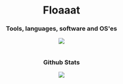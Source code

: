 <h1 align="center">Floaaat</h1>

<h3 align="center">Tools, languages, software and OS'es</h2>
<div align="center">
    <img src="https://skillicons.dev/icons?i=py,fastapi,rust,html,css,lua,bash,markdown,sqlite,git,github,replit,neovim,vscode,pycharm,arch,ubuntu,raspberrypi&perline=9" />
</div>
<h1></h1>

<h3 align="center">Github Stats</h2>
<div align="center">
    <img src="https://streak-stats.demolab.com?user=floaaat&theme=catppuccin-macchiato&hide_border=true&border_radius=10"/>
</div>
<h1></h1>
